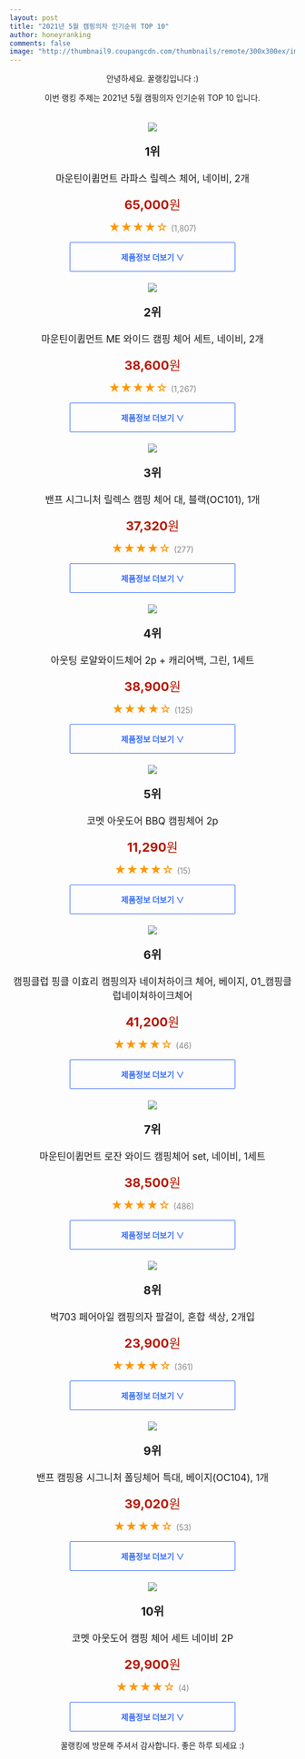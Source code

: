 ```yaml
--- 
layout: post 
title: "2021년 5월 캠핑의자 인기순위 TOP 10" 
author: honeyranking 
comments: false 
image: "http://thumbnail9.coupangcdn.com/thumbnails/remote/300x300ex/image/retail/images/2017/11/01/22/2/2fcc542b-91c1-4254-a531-749eb06d7d6d.jpg" 
--- 
```

<p style="text-align: center;">안녕하세요. 꿀랭킹입니다 :)</p> <p style="text-align: center;">이번 랭킹 주제는 2021년 5월 캠핑의자 인기순위 TOP 10 입니다.</p><center><img src="http://thumbnail9.coupangcdn.com/thumbnails/remote/300x300ex/image/retail/images/2017/11/01/22/2/2fcc542b-91c1-4254-a531-749eb06d7d6d.jpg" style="margin-top:20px" /></center> <p style="text-align: center; font-size: 20px"><b>1위</b></p> <p style="text-align: center; font-size: 17px">마운틴이큅먼트 라파스 릴렉스 체어, 네이비, 2개</p> <p style="text-align: center;"><span style="color: #b61800; font-size: 22px;"><b>65,000</b>원</span></p> <p style="text-align: center;"><span style="color: #ff9600; font-size: 20px;">★★★★☆ </span><span style="color: #878787;">(1,807)</span></p> <center><a href="https://coupa.ng/bZeXIm"> <div style="font-size: 14px; display: inline-block; padding: 15px 90px; color: #346aff; border-radius: 2px; border: 1px solid #346aff; cursor: pointer;"><b>제품정보 더보기 &or;</b></div> </a></center><center><img src="http://thumbnail8.coupangcdn.com/thumbnails/remote/300x300ex/image/retail/images/257770675028673-e4196de0-5ae4-4d3a-83b1-c93cdeb0201e.jpg" style="margin-top:20px" /></center> <p style="text-align: center; font-size: 20px"><b>2위</b></p> <p style="text-align: center; font-size: 17px">마운틴이큅먼트 ME 와이드 캠핑 체어 세트, 네이비, 2개</p> <p style="text-align: center;"><span style="color: #b61800; font-size: 22px;"><b>38,600</b>원</span></p> <p style="text-align: center;"><span style="color: #ff9600; font-size: 20px;">★★★★☆ </span><span style="color: #878787;">(1,267)</span></p> <center><a href="https://coupa.ng/bZeXIr"> <div style="font-size: 14px; display: inline-block; padding: 15px 90px; color: #346aff; border-radius: 2px; border: 1px solid #346aff; cursor: pointer;"><b>제품정보 더보기 &or;</b></div> </a></center><center><img src="http://thumbnail6.coupangcdn.com/thumbnails/remote/300x300ex/image/retail/images/2020/03/23/16/5/e31969dc-da39-4953-98d4-85c2d21d104f.jpg" style="margin-top:20px" /></center> <p style="text-align: center; font-size: 20px"><b>3위</b></p> <p style="text-align: center; font-size: 17px">밴프 시그니처 릴렉스 캠핑 체어 대, 블랙(OC101), 1개</p> <p style="text-align: center;"><span style="color: #b61800; font-size: 22px;"><b>37,320</b>원</span></p> <p style="text-align: center;"><span style="color: #ff9600; font-size: 20px;">★★★★☆ </span><span style="color: #878787;">(277)</span></p> <center><a href="https://coupa.ng/bZeXIv"> <div style="font-size: 14px; display: inline-block; padding: 15px 90px; color: #346aff; border-radius: 2px; border: 1px solid #346aff; cursor: pointer;"><b>제품정보 더보기 &or;</b></div> </a></center><center><img src="http://thumbnail7.coupangcdn.com/thumbnails/remote/300x300ex/image/retail/images/497014424244919-830e6213-7573-4b23-9947-ad3a8a6bbceb.jpg" style="margin-top:20px" /></center> <p style="text-align: center; font-size: 20px"><b>4위</b></p> <p style="text-align: center; font-size: 17px">아웃팅 로얄와이드체어 2p + 캐리어백, 그린, 1세트</p> <p style="text-align: center;"><span style="color: #b61800; font-size: 22px;"><b>38,900</b>원</span></p> <p style="text-align: center;"><span style="color: #ff9600; font-size: 20px;">★★★★☆ </span><span style="color: #878787;">(125)</span></p> <center><a href="https://coupa.ng/bZeXIy"> <div style="font-size: 14px; display: inline-block; padding: 15px 90px; color: #346aff; border-radius: 2px; border: 1px solid #346aff; cursor: pointer;"><b>제품정보 더보기 &or;</b></div> </a></center><center><img src="http://thumbnail8.coupangcdn.com/thumbnails/remote/300x300ex/image/retail/images/1731982961295854-846b7420-5c3e-47ff-aea7-48e03ef51ca2.jpg" style="margin-top:20px" /></center> <p style="text-align: center; font-size: 20px"><b>5위</b></p> <p style="text-align: center; font-size: 17px">코멧 아웃도어 BBQ 캠핑체어 2p</p> <p style="text-align: center;"><span style="color: #b61800; font-size: 22px;"><b>11,290</b>원</span></p> <p style="text-align: center;"><span style="color: #ff9600; font-size: 20px;">★★★★☆ </span><span style="color: #878787;">(15)</span></p> <center><a href="https://coupa.ng/bZeXID"> <div style="font-size: 14px; display: inline-block; padding: 15px 90px; color: #346aff; border-radius: 2px; border: 1px solid #346aff; cursor: pointer;"><b>제품정보 더보기 &or;</b></div> </a></center><center><img src="http://thumbnail7.coupangcdn.com/thumbnails/remote/300x300ex/image/vendor_inventory/09ef/d699e82a56e6b56783d2d76e1c683925401bb14b023b70b001f12fa22b97.jpg" style="margin-top:20px" /></center> <p style="text-align: center; font-size: 20px"><b>6위</b></p> <p style="text-align: center; font-size: 17px">캠핑클럽 핑클 이효리 캠핑의자 네이처하이크 체어, 베이지, 01_캠핑클럽네이쳐하이크체어</p> <p style="text-align: center;"><span style="color: #b61800; font-size: 22px;"><b>41,200</b>원</span></p> <p style="text-align: center;"><span style="color: #ff9600; font-size: 20px;">★★★★☆ </span><span style="color: #878787;">(46)</span></p> <center><a href="https://coupa.ng/bZeXIF"> <div style="font-size: 14px; display: inline-block; padding: 15px 90px; color: #346aff; border-radius: 2px; border: 1px solid #346aff; cursor: pointer;"><b>제품정보 더보기 &or;</b></div> </a></center><center><img src="http://thumbnail9.coupangcdn.com/thumbnails/remote/300x300ex/image/product/image/vendoritem/2019/05/14/4603340078/434884f7-fc7f-4a74-9787-f5174b19f918.jpg" style="margin-top:20px" /></center> <p style="text-align: center; font-size: 20px"><b>7위</b></p> <p style="text-align: center; font-size: 17px">마운틴이큅먼트 로잔 와이드 캠핑체어 set, 네이비, 1세트</p> <p style="text-align: center;"><span style="color: #b61800; font-size: 22px;"><b>38,500</b>원</span></p> <p style="text-align: center;"><span style="color: #ff9600; font-size: 20px;">★★★★☆ </span><span style="color: #878787;">(486)</span></p> <center><a href="https://coupa.ng/bZeXIH"> <div style="font-size: 14px; display: inline-block; padding: 15px 90px; color: #346aff; border-radius: 2px; border: 1px solid #346aff; cursor: pointer;"><b>제품정보 더보기 &or;</b></div> </a></center><center><img src="http://thumbnail6.coupangcdn.com/thumbnails/remote/300x300ex/image/retail/images/15710632953923-cd81ec4a-ab5e-4771-8c0a-b5b695135f27.jpg" style="margin-top:20px" /></center> <p style="text-align: center; font-size: 20px"><b>8위</b></p> <p style="text-align: center; font-size: 17px">벅703 페어아일 캠핑의자 팔걸이, 혼합 색상, 2개입</p> <p style="text-align: center;"><span style="color: #b61800; font-size: 22px;"><b>23,900</b>원</span></p> <p style="text-align: center;"><span style="color: #ff9600; font-size: 20px;">★★★★☆ </span><span style="color: #878787;">(361)</span></p> <center><a href="https://coupa.ng/bZeXIJ"> <div style="font-size: 14px; display: inline-block; padding: 15px 90px; color: #346aff; border-radius: 2px; border: 1px solid #346aff; cursor: pointer;"><b>제품정보 더보기 &or;</b></div> </a></center><center><img src="http://thumbnail7.coupangcdn.com/thumbnails/remote/300x300ex/image/retail/images/2020/09/04/20/5/866f07b1-0a53-4ec9-b1d2-fd9ba2e5605a.jpg" style="margin-top:20px" /></center> <p style="text-align: center; font-size: 20px"><b>9위</b></p> <p style="text-align: center; font-size: 17px">밴프 캠핑용 시그니처 폴딩체어 특대, 베이지(OC104), 1개</p> <p style="text-align: center;"><span style="color: #b61800; font-size: 22px;"><b>39,020</b>원</span></p> <p style="text-align: center;"><span style="color: #ff9600; font-size: 20px;">★★★★☆ </span><span style="color: #878787;">(53)</span></p> <center><a href="https://coupa.ng/bZeXIK"> <div style="font-size: 14px; display: inline-block; padding: 15px 90px; color: #346aff; border-radius: 2px; border: 1px solid #346aff; cursor: pointer;"><b>제품정보 더보기 &or;</b></div> </a></center><center><img src="http://thumbnail9.coupangcdn.com/thumbnails/remote/300x300ex/image/retail/images/165624202743470-f679ff78-4b2c-4909-a49a-64130abc128b.jpg" style="margin-top:20px" /></center> <p style="text-align: center; font-size: 20px"><b>10위</b></p> <p style="text-align: center; font-size: 17px">코멧 아웃도어 캠핑 체어 세트 네이비 2P</p> <p style="text-align: center;"><span style="color: #b61800; font-size: 22px;"><b>29,900</b>원</span></p> <p style="text-align: center;"><span style="color: #ff9600; font-size: 20px;">★★★★☆ </span><span style="color: #878787;">(4)</span></p> <center><a href="https://coupa.ng/bZeXIN"> <div style="font-size: 14px; display: inline-block; padding: 15px 90px; color: #346aff; border-radius: 2px; border: 1px solid #346aff; cursor: pointer;"><b>제품정보 더보기 &or;</b></div> </a></center> <p style="text-align: center;">꿀랭킹에 방문해 주셔서 감사합니다. 좋은 하루 되세요 :)</p>
